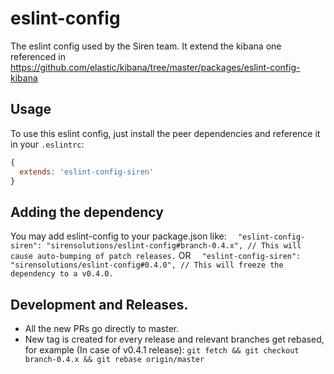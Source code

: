# eslint-config
The eslint config used by the Siren team.
It extend the kibana one referenced in
https://github.com/elastic/kibana/tree/master/packages/eslint-config-kibana

## Usage
To use this eslint config, just install the peer dependencies and reference it 
in your `.eslintrc`:

```javascript
{
  extends: 'eslint-config-siren'
}
```

## Adding the dependency
You may add eslint-config to your package.json like:
`  "eslint-config-siren": "sirensolutions/eslint-config#branch-0.4.x", // This will cause auto-bumping of patch releases.`
  OR
`  "eslint-config-siren": "sirensolutions/eslint-config#0.4.0", // This will freeze the dependency to a v0.4.0.`

## Development and Releases.
 - All the new PRs go directly to master.
 - New tag is created for every release and relevant branches get rebased, for example (In case of v0.4.1 release): `git fetch && git checkout branch-0.4.x && git rebase origin/master`